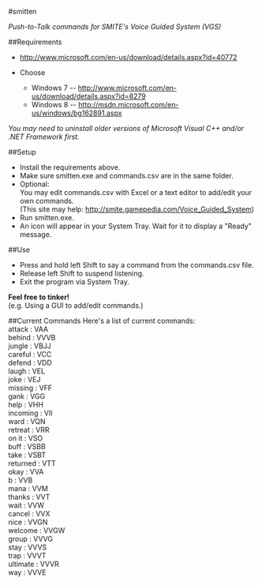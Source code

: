 #smitten

_Push-to-Talk commands for SMITE's Voice Guided System (VGS)_

##Requirements
* http://www.microsoft.com/en-us/download/details.aspx?id=40772

* Choose
	* Windows 7 -- http://www.microsoft.com/en-us/download/details.aspx?id=8279
	* Windows 8 -- http://msdn.microsoft.com/en-us/windows/bg162891.aspx

_You may need to uninstall older versions of Microsoft Visual C++ and/or .NET Framework first._

##Setup
* Install the requirements above.
* Make sure smitten.exe and commands.csv are in the same folder.
* Optional:  
You may edit commands.csv with Excel or a text editor to add/edit your own commands.  
(This site may help: http://smite.gamepedia.com/Voice_Guided_System)
* Run smitten.exe.
* An icon will appear in your System Tray. Wait for it to display a "Ready" message.  

##Use
* Press and hold left Shift to say a command from the commands.csv file.
* Release left Shift to suspend listening.
* Exit the program via System Tray.

**Feel free to tinker!**  
(e.g. Using a GUI to add/edit commands.)

##Current Commands
Here's a list of current commands:  
attack : VAA  
behind : VVVB  
jungle : VBJJ  
careful : VCC  
defend : VDD  
laugh : VEL  
joke : VEJ  
missing : VFF  
gank : VGG  
help : VHH  
incoming : VII  
ward : VQN  
retreat : VRR  
on it : VSO  
buff : VSBB  
take : VSBT  
returned : VTT  
okay : VVA  
b : VVB  
mana : VVM  
thanks : VVT  
wait : VVW  
cancel : VVX  
nice : VVGN  
welcome : VVGW  
group : VVVG  
stay : VVVS  
trap : VVVT  
ultimate : VVVR  
way : VVVE  

